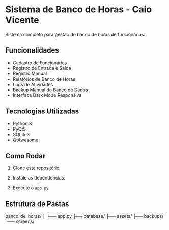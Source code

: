 # Sistema de Banco de Horas - Caio Vicente

Sistema completo para gestão de banco de horas de funcionários.

## Funcionalidades
- Cadastro de Funcionários
- Registro de Entrada e Saída
- Registro Manual
- Relatórios de Banco de Horas
- Logs de Atividades
- Backup Manual do Banco de Dados
- Interface Dark Mode Responsiva

## Tecnologias Utilizadas
- Python 3
- PyQt5
- SQLite3
- QtAwesome

## Como Rodar
1. Clone este repositório
2. Instale as dependências:

3. Execute o `app.py`

## Estrutura de Pastas
banco_de_horas/ │ ├── app.py ├── database/ ├── assets/ ├── backups/ ├── screens/
